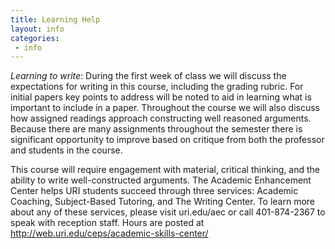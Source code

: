 ```yaml
---
title: Learning Help
layout: info
categories:
 - info
---
```


*Learning to write*: During the first week of class we will discuss the expectations for writing in this course, including the grading rubric. For initial papers key points to address will be noted to aid in learning what is important to include in a paper. Throughout the course we will also discuss how assigned readings approach constructing well reasoned arguments. Because there are many assignments throughout the semester there is significant opportunity to improve based on critique from both the professor and students in the course.

This course will require engagement with material, critical thinking, and the ability to write well-constructed arguments.  The Academic Enhancement Center helps URI students succeed through three services: Academic Coaching, Subject-Based Tutoring, and The Writing Center. To learn more about any of these services, please visit uri.edu/aec or call 401-874-2367 to speak with reception staff. Hours are posted at http://web.uri.edu/ceps/academic-skills-center/
